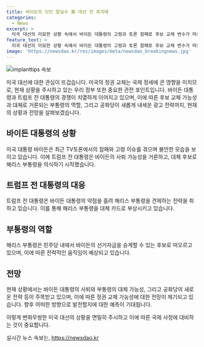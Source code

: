 ```yaml
---
title: 바이든의 잇단 말실수 美 대선 전 촉각에
categories:
  - News
excerpt: >
  미국 대선의 미묘한 상황 속에서 바이든 대통령의 고령과 토론 참패로 후보 교체 변수가 떠오를 가능성에 대한 관심이 높아지고 있습니다. 바이든의 과거 실수와 트럼프의 카멜라 해리스 부통령을 겨냥한 언급들이 경선을 더욱 예열시켜, 해리스 부통령이 대체 후보로 떠오르고 있습니다. 과거 민주당 사례와 함께, 이들의 움직임이 미래에 대통령직을 놓고 어떤 영향을 끼칠지 예측되고 있습니다.
feature_text: >
  미국 대선의 미묘한 상황 속에서 바이든 대통령의 고령과 토론 참패로 후보 교체 변수가 떠오를 가능성에 대한 관심이 높아지고 있습니다. 바이든의 과거 실수와 트럼프의 카멜라 해리스 부통령을 겨냥한 언급들이 경선을 더욱 예열시켜, 해리스 부통령이 대체 후보로 떠오르고 있습니다. 과거 민주당 사례와 함께, 이들의 움직임이 미래에 대통령직을 놓고 어떤 영향을 끼칠지 예측되고 있습니다.
image: 'https://newsdao.kr/res/images/meta/newsdao_breakingnews.jpg'
---
```


<p><img src="https://newsdao.kr/res/images/meta/newsdao_breakingnews.jpg" alt="implanttips 속보" /></p>

<p>미국 대선에 대한 관심이 뜨겁습니다. 미국의 정권 교체는 국제 정세에 큰 영향을 미치므로, 현재 상황을 주시하고 있는 우리 정부 또한 중요한 관전 포인트입니다. 바이든 대통령과 트럼프 전 대통령의 경쟁이 치열하게 이어지고 있으며, 이에 따른 후보 교체 가능성과 대체로 거론되는 부통령의 역할, 그리고 공화당이 새롭게 내세운 광고 전략까지, 현재의 상황과 전망을 살펴보겠습니다. </p>

<h2 data-ke-size="size26">바이든 대통령의 상황</h2>

<p>미국 대통령 바이든은 최근 TV토론에서의 참패와 고령 이슈를 겪으며 불안한 모습을 보이고 있습니다. 이에 트럼프 전 대통령은 바이든의 사퇴 가능성을 거론하고, 대체 후보로 해리스 부통령을 의식하기 시작했습니다.</p>

<h2 data-ke-size="size26">트럼프 전 대통령의 대응</h2>

<p>트럼프 전 대통령은 바이든 대통령의 약점을 흘려 해리스 부통령을 견제하는 전략을 취하고 있습니다. 이를 통해 해리스 부통령을 대체 카드로 부상시키고 있습니다.</p>

<h2 data-ke-size="size26">부통령의 역할</h2>

<p>해리스 부통령은 민주당 내에서 바이든의 선거자금을 승계할 수 있는 후보로 떠오르고 있으며, 이에 따른 전략적인 움직임이 예상되고 있습니다.</p>

<h2 data-ke-size="size26">전망</h2>

<p>현재 상황에서는 바이든 대통령의 사퇴와 부통령의 대체 가능성, 그리고 공화당의 새로운 전략 등이 주목받고 있으며, 이에 따른 정권 교체 가능성에 대한 전망이 제기되고 있습니다. 향후 어떠한 방향으로 발전할지에 대한 예측이 기대됩니다.</p>

<p>이렇게 변화무쌍한 미국 대선의 상황을 면밀히 주시하고 이에 따른 국제 사정에 대비하는 것이 중요합니다.</p>
실시간 뉴스 속보는, <a href="https://newsdao.kr" rel="dofollow">https://newsdao.kr</a>


